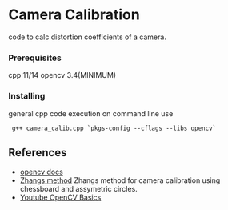# Camera Calibration

code to calc distortion coefficients of a camera. 


### Prerequisites

cpp 11/14
opencv 3.4(MINIMUM)

### Installing

general cpp code execution
on command line use

```
 g++ camera_calib.cpp `pkgs-config --cflags --libs opencv`
```

## References 
* [opencv docs](https://docs.opencv.org/2.4/doc/tutorials/calib3d/camera_calibration/camera_calibration.html)
* [Zhangs method](https://www.researchgate.net/publication/303233579_Zhang's_Camera_Calibration_Algorithm_In-Depth_Tutorial_and_Implementation) Zhangs method for camera calibration using chessboard and assymetric circles.
* [Youtube OpenCV Basics](https://www.youtube.com/watch?v=l_4fNNyk1aw&list=PLAp0ZhYvW6XbEveYeefGSuLhaPlFML9gP)


